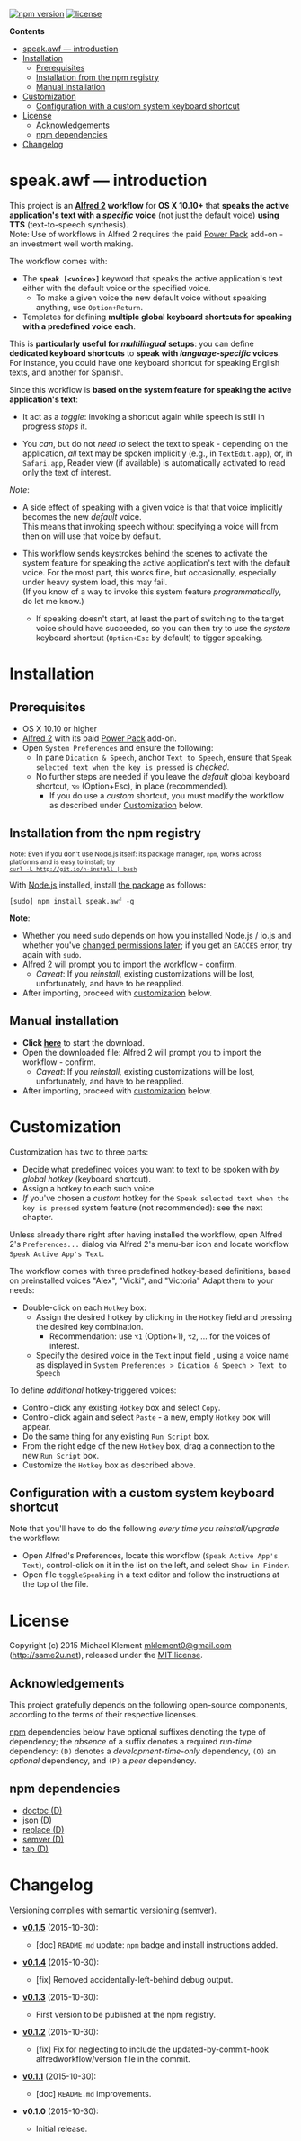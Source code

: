 [![npm version](https://img.shields.io/npm/v/speak.awf.svg)](https://npmjs.com/package/speak.awf) [![license](https://img.shields.io/badge/license-MIT-blue.svg)](https://github.com/mklement0/speak.awf/blob/master/LICENSE.md)

<!-- START doctoc generated TOC please keep comment here to allow auto update -->
<!-- DON'T EDIT THIS SECTION, INSTEAD RE-RUN doctoc TO UPDATE -->

**Contents**

- [speak.awf &mdash; introduction](#speakawf-&mdash-introduction)
- [Installation](#installation)
  - [Prerequisites](#prerequisites)
  - [Installation from the npm registry](#installation-from-the-npm-registry)
  - [Manual installation](#manual-installation)
- [Customization](#customization)
  - [Configuration with a custom system keyboard shortcut](#configuration-with-a-custom-system-keyboard-shortcut)
- [License](#license)
  - [Acknowledgements](#acknowledgements)
  - [npm dependencies](#npm-dependencies)
- [Changelog](#changelog)

<!-- END doctoc generated TOC please keep comment here to allow auto update -->

# speak.awf &mdash; introduction

This project is an **[Alfred 2](http://alfredapp.com) workflow** for **OS X 10.10+** that **speaks the active application's text with a _specific_ voice** (not just the default voice) **using TTS** (text-to-speech synthesis).  
Note: Use of workflows in Alfred 2 requires the paid [Power Pack](https://www.alfredapp.com/powerpack/) add-on - an investment well worth making.

The workflow comes with:

* The **`speak [<voice>]`** keyword that speaks the active application's text either with the default voice or the specified voice.
  * To make a given voice the new default voice without speaking anything, use `Option+Return`.
* Templates for defining **multiple global keyboard shortcuts for speaking with a predefined voice each**.

This is **particularly useful for _multilingual_ setups**: you can define 
**dedicated keyboard shortcuts** to **speak with _language-specific_ voices**.  
For instance, you could have one keyboard shortcut for speaking English texts, and
another for Spanish.

Since this workflow is **based on the system feature for speaking the active 
application's text**:

* It act as a _toggle_: invoking a shortcut again while speech
is still in progress _stops_ it.

* You _can_, but do not _need to_ select the text to speak - depending on the application,
_all_ text may be spoken implicitly (e.g., in `TextEdit.app`), or, in `Safari.app`,
Reader view (if available) is automatically activated to read only the text
of interest.

_Note_:

* A side effect of speaking with a given voice is that that voice implicitly
becomes the new _default_ voice.  
This means that invoking speech without specifying a voice will from then on
will use that voice by default.

* This workflow sends keystrokes behind the scenes to activate the system 
feature for speaking the active application's text with the default voice.
For the most part, this works fine, but occasionally, especially under heavy system load, this may fail.  
(If you know of a way to invoke this system feature _programmatically_, do let me know.)
  * If speaking doesn't start, at least the part of switching to the target voice
    should have succeeded, so you can then try to use the _system_ keyboard 
    shortcut (`Option+Esc` by default) to tigger speaking.

# Installation

## Prerequisites

 * OS X 10.10 or higher
 * [Alfred 2](http://alfredapp.com) with its paid [Power Pack](https://www.alfredapp.com/powerpack/) add-on.
 * Open `System Preferences` and ensure the following:
    * In pane `Dication & Speech`, anchor `Text to Speech`, ensure that `Speak selected text when the key is pressed` is _checked_.
    * No further steps are needed if you leave the _default_ global keyboard shortcut, `⌥⎋` (Option+Esc), in place (recommended).
       * If you do use a _custom_ shortcut, you must modify the workflow as described under [Customization](#customization) below.

## Installation from the npm registry

 <sup>Note: Even if you don't use Node.js itself: its package manager, `npm`, works across platforms and is easy to install; try  
 [`curl -L http://git.io/n-install | bash`](https://github.com/mklement0/n-install)</sup>

With [Node.js](http://nodejs.org/) installed, install [the package](https://www.npmjs.com/package/speak.awf) as follows:

    [sudo] npm install speak.awf -g

**Note**:

* Whether you need `sudo` depends on how you installed Node.js / io.js and whether you've [changed permissions later](https://docs.npmjs.com/getting-started/fixing-npm-permissions); if you get an `EACCES` error, try again with `sudo`.
* Alfred 2 will prompt you to import the workflow - confirm.
  * _Caveat_: If you _reinstall_, existing customizations will be lost, unfortunately, and have to be reapplied.
* After importing, proceed with [customization](#customization) below.

## Manual installation

* **Click [here](https://github.com/mklement0/speak.awf/blob/stable/archive/speak.awf.alfredworkflow?raw=true)** to start the download.
* Open the downloaded file: Alfred 2 will prompt you to import the workflow - confirm.
  * _Caveat_: If you _reinstall_, existing customizations will be lost, unfortunately, and have to be reapplied.
* After importing, proceed with [customization](#customization) below.

# Customization

Customization has two to three parts:

* Decide what predefined voices you want to text to be spoken with _by global hotkey_ (keyboard shortcut).
* Assign a hotkey to each such voice.
* _If_ you've chosen a _custom_ hotkey for the `Speak selected text when the key is pressed` system feature (not recommended): see the next chapter.

Unless already there right after having installed the workflow, open Alfred 2's `Preferences...` dialog 
via Alfred 2's menu-bar icon and locate workflow `Speak Active App's Text`.

The workflow comes with three predefined hotkey-based definitions, based on 
preinstalled voices "Alex", "Vicki", and "Victoria"
Adapt them to your needs:

* Double-click on each `Hotkey` box:
   * Assign the desired hotkey by clicking in the `Hotkey` field and pressing the desired key combination.
     * Recommendation: use `⌥1` (Option+1), `⌥2`, ... for the voices of interest.
   * Specify the desired voice in the `Text` input field , using a voice name as displayed in `System Preferences > Dication & Speech > Text to Speech`

To define _additional_ hotkey-triggered voices:

* Control-click any existing `Hotkey` box and select `Copy`.
* Control-click again and select `Paste` - a new, empty `Hotkey` box will appear.
* Do the same thing for any existing `Run Script` box.
* From the right edge of the new `Hotkey` box, drag a connection to the new `Run Script` box.
* Customize the `Hotkey` box as described above.

## Configuration with a custom system keyboard shortcut

Note that you'll have to do the following _every time you reinstall/upgrade_ the workflow:

* Open Alfred's Preferences, locate this workflow (`Speak Active App's Text`), control-click on it in the list on the left, and select `Show in Finder`.
* Open file `toggleSpeaking` in a text editor and follow the instructions at the top of the file.


<!-- DO NOT EDIT THE NEXT CHAPTER and RETAIN THIS COMMENT: The next chapter is updated by `make update-readme/release` with the contents of 'LICENSE.md'. ALSO, LEAVE AT LEAST 1 BLANK LINE AFTER THIS COMMENT. -->

# License

Copyright (c) 2015 Michael Klement <mklement0@gmail.com> (http://same2u.net), released under the [MIT license](https://spdx.org/licenses/MIT#licenseText).

## Acknowledgements

This project gratefully depends on the following open-source components, according to the terms of their respective licenses.

[npm](https://www.npmjs.com/) dependencies below have optional suffixes denoting the type of dependency; the *absence* of a suffix denotes a required *run-time* dependency: `(D)` denotes a *development-time-only* dependency, `(O)` an *optional* dependency, and `(P)` a *peer* dependency.

<!-- DO NOT EDIT THE NEXT CHAPTER and RETAIN THIS COMMENT: The next chapter is updated by `make update-readme/release` with the dependencies from 'package.json'. ALSO, LEAVE AT LEAST 1 BLANK LINE AFTER THIS COMMENT. -->

## npm dependencies

* [doctoc (D)](https://github.com/thlorenz/doctoc)
* [json (D)](https://github.com/trentm/json)
* [replace (D)](https://github.com/harthur/replace)
* [semver (D)](https://github.com/npm/node-semver#readme)
* [tap (D)](https://github.com/isaacs/node-tap)

<!-- DO NOT EDIT THE NEXT CHAPTER and RETAIN THIS COMMENT: The next chapter is updated by `make update-readme/release` with the contents of 'CHANGELOG.md'. ALSO, LEAVE AT LEAST 1 BLANK LINE AFTER THIS COMMENT. -->

# Changelog

Versioning complies with [semantic versioning (semver)](http://semver.org/).

<!-- NOTE: An entry template for a new version is automatically added each time `make version` is called. Fill in changes afterwards. -->

* **[v0.1.5](https://github.com/mklement0/speak.awf/compare/v0.1.4...v0.1.5)** (2015-10-30):
  * [doc] `README.md` update: `npm` badge and install instructions added.

* **[v0.1.4](https://github.com/mklement0/speak.awf/compare/v0.1.3...v0.1.4)** (2015-10-30):
  * [fix] Removed accidentally-left-behind debug output.

* **[v0.1.3](https://github.com/mklement0/speak.awf/compare/v0.1.2...v0.1.3)** (2015-10-30):
  * First version to be published at the npm registry.

* **[v0.1.2](https://github.com/mklement0/speak.awf/compare/v0.1.1...v0.1.2)** (2015-10-30):
  * [fix] Fix for neglecting to include the updated-by-commit-hook alfredworkflow/version file in the commit.

* **[v0.1.1](https://github.com/mklement0/speak.awf/compare/v0.1.0...v0.1.1)** (2015-10-30):
  * [doc] `README.md` improvements.

* **v0.1.0** (2015-10-30):
  * Initial release.
